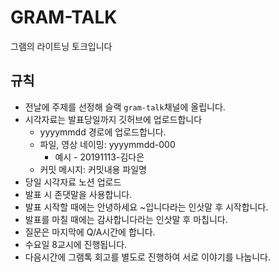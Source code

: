 # GRAM-TALK
그램의 라이트닝 토크입니다



## 규칙

- 전날에 주제를 선정해 슬랙 `gram-talk`채널에 올립니다.
- 시각자료는 발표당일까지 깃허브에 업로드합니다 
  - yyyymmdd 경로에 업로드합니다.
  - 파일, 영상 네이밍: yyyymmdd-000
    - 예시 - 20191113-김다은
  - 커밋 메시지: 커밋내용 파일명
- 당일 시각자료 노션 업로드
- 발표 시 존댓말을 사용합니다.
- 발표 시작할 때에는 안녕하세요 ~입니다라는 인삿말 후 시작합니다.
- 발표를 마칠 때에는 감사합니다라는 인삿말 후 마칩니다.
- 질문은 마지막에 Q/A시간에 합니다.
- 수요일 8교시에 진행됩니다.
- 다음시간에 그램톡 회고를 별도로 진행하여 서로 이야기를 나눕니다.
